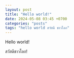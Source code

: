 ```yaml
---
layout: post
title: "Hello world!"
date: 2024-05-08 03:45 +0700
categories: "posts"
tags: "hello world สวัสดี ชาวโลก"
---
```


Hello world!

สวัสดีชาวโลก!